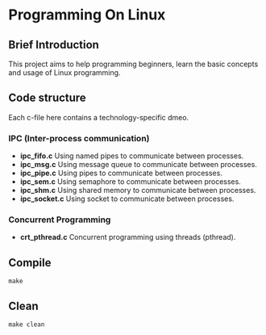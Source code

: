 # Programming On Linux

## Brief Introduction

This project aims to help programming beginners, learn the basic concepts and usage of Linux programming.

## Code structure
Each c-file here contains a technology-specific dmeo.

### IPC (Inter-process communication)
- **ipc_fifo.c** Using named pipes to communicate between processes.
- **ipc_msg.c** Using message queue to communicate between processes.
- **ipc_pipe.c** Using pipes to communicate between processes.
- **ipc_sem.c** Using semaphore to communicate between processes.
- **ipc_shm.c** Using shared memory to communicate between processes.
- **ipc_socket.c** Using socket to communicate between processes.

### Concurrent Programming
- **crt_pthread.c** Concurrent programming using threads (pthread).

## Compile
```shell
make
```

## Clean
```shell
make clean
````
